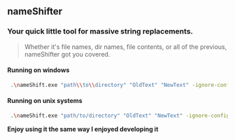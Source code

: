 ## nameShifter

### Your quick little tool for massive string replacements.


> Whether it's file names, dir names, file contents, or all of the previous, nameShifter got you covered.   

#### Running on windows
```bash
 .\nameShift.exe "path\\to\\directory" "OldText" "NewText" -ignore-config-dirs=true -work-globally=false -concurrent-run=false -case-matching=true -file-extensions=".go,.md" 
```


#### Running on unix systems
```zsh
 .\nameShift.exe "path/to/directory" "OldText" "NewText" -ignore-config-dirs=true -work-globally=false -concurrent-run=false -case-matching=true -file-extensions=".go,.md" 
```

**Enjoy using it the same way I enjoyed developing it**

